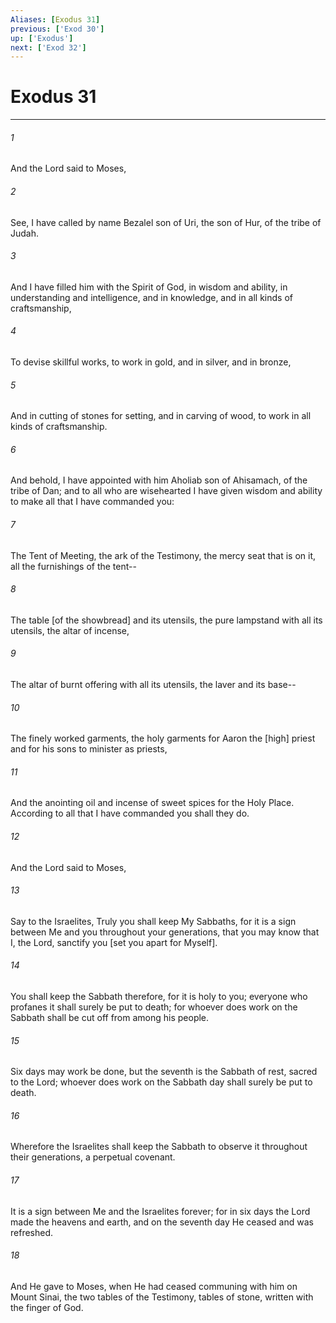 ```yaml
---
Aliases: [Exodus 31]
previous: ['Exod 30']
up: ['Exodus']
next: ['Exod 32']
---
```

# Exodus 31

***














###### 1 






And the Lord said to Moses, 













###### 2 






See, I have called by name Bezalel son of Uri, the son of Hur, of the tribe of Judah. 













###### 3 






And I have filled him with the Spirit of God, in wisdom and ability, in understanding and intelligence, and in knowledge, and in all kinds of craftsmanship, 













###### 4 






To devise skillful works, to work in gold, and in silver, and in bronze, 













###### 5 






And in cutting of stones for setting, and in carving of wood, to work in all kinds of craftsmanship. 













###### 6 






And behold, I have appointed with him Aholiab son of Ahisamach, of the tribe of Dan; and to all who are wisehearted I have given wisdom and ability to make all that I have commanded you: 













###### 7 






The Tent of Meeting, the ark of the Testimony, the mercy seat that is on it, all the furnishings of the tent-- 













###### 8 






The table [of the showbread] and its utensils, the pure lampstand with all its utensils, the altar of incense, 













###### 9 






The altar of burnt offering with all its utensils, the laver and its base-- 













###### 10 






The finely worked garments, the holy garments for Aaron the [high] priest and for his sons to minister as priests, 













###### 11 






And the anointing oil and incense of sweet spices for the Holy Place. According to all that I have commanded you shall they do. 













###### 12 






And the Lord said to Moses, 













###### 13 






Say to the Israelites, Truly you shall keep My Sabbaths, for it is a sign between Me and you throughout your generations, that you may know that I, the Lord, sanctify you [set you apart for Myself]. 













###### 14 






You shall keep the Sabbath therefore, for it is holy to you; everyone who profanes it shall surely be put to death; for whoever does work on the Sabbath shall be cut off from among his people. 













###### 15 






Six days may work be done, but the seventh is the Sabbath of rest, sacred to the Lord; whoever does work on the Sabbath day shall surely be put to death. 













###### 16 






Wherefore the Israelites shall keep the Sabbath to observe it throughout their generations, a perpetual covenant. 













###### 17 






It is a sign between Me and the Israelites forever; for in six days the Lord made the heavens and earth, and on the seventh day He ceased and was refreshed. 













###### 18 






And He gave to Moses, when He had ceased communing with him on Mount Sinai, the two tables of the Testimony, tables of stone, written with the finger of God.
